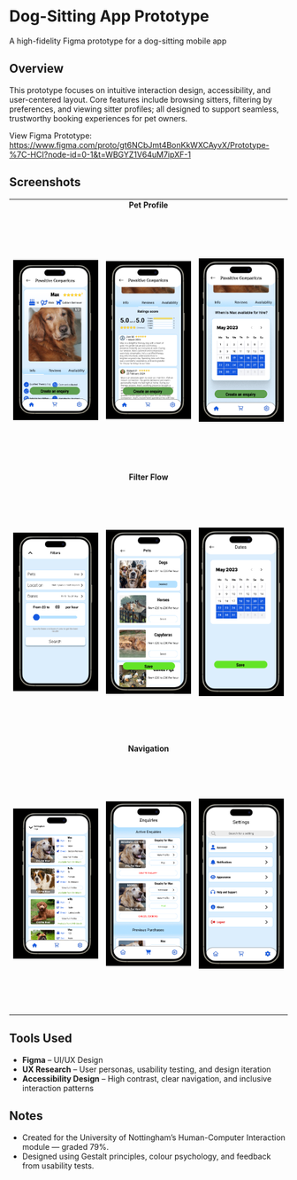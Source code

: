 # Dog-Sitting App Prototype

A high-fidelity Figma prototype for a dog-sitting mobile app

## Overview

This prototype focuses on intuitive interaction design, accessibility, and user-centered layout. Core features include browsing sitters, filtering by preferences, and viewing sitter profiles; all designed to support seamless, trustworthy booking experiences for pet owners.

View Figma Prototype: https://www.figma.com/proto/gt6NCbJmt4BonKkWXCAyvX/Prototype-%7C-HCI?node-id=0-1&t=WBGYZ1V64uM7ipXF-1


## Screenshots

<div align="center">

<table>
    <td align="center" colspan="3"><b>Pet Profile</b></td>
  </tr>
  <tr>
    <td><img src="Pictures/Max.png" width="260" height="460" style="object-fit: contain;"/></td>
    <td><img src="Pictures/MaxReviews.png" width="260" height="460" style="object-fit: contain;"/></td>
    <td><img src="Pictures/MaxAvailability.png" width="260" height="460" style="object-fit: contain;"/></td>
  </tr>
  <tr>
    <td align="center" colspan="3"><b>Filter Flow</b></td>
  </tr>
  <tr>
    <td><img src="Pictures/Filter.png" width="260" height="460" style="object-fit: contain;"/></td>
    <td><img src="Pictures/SelectAnimals.png" width="260" height="460" style="object-fit: contain;"/></td>
    <td><img src="Pictures/SelectDate.png" width="260" height="460" style="object-fit: contain;"/></td>
  </tr>
    <td align="center" colspan="3"><b>Navigation</b></td>
    <tr>
    <td><img src="Pictures/Browse.png" width="260" height="460" style="object-fit: contain;"/></td>
    <td><img src="Pictures/Enquiries.png" width="260" height="460" style="object-fit: contain;"/></td>
    <td><img src="Pictures/Settings.png" width="260" height="460" style="object-fit: contain;"/></td>
  </tr>
</table>

</div>

## Tools Used

- **Figma** – UI/UX Design
- **UX Research** – User personas, usability testing, and design iteration
- **Accessibility Design** – High contrast, clear navigation, and inclusive interaction patterns

## Notes

- Created for the University of Nottingham’s Human-Computer Interaction module — graded 79%.
- Designed using Gestalt principles, colour psychology, and feedback from usability tests.
